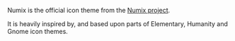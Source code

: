 Numix is the official icon theme from the [Numix project](http://numixproject.org).

It is heavily inspired by, and based upon parts of Elementary, Humanity and Gnome icon themes.
